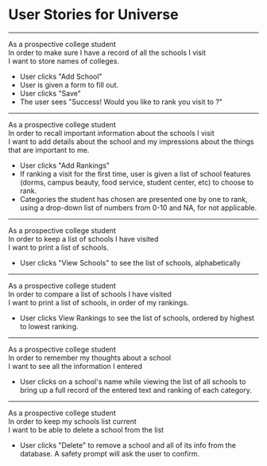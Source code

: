 User Stories for Universe
==============================

<hr />

As a prospective college student<br />
In order to make sure I have a record of all the schools I visit<br />
I want to store names of colleges.

  - User clicks "Add School"
  - User is given a form to fill out.
  - User clicks "Save"
  - The user sees "Success! Would you like to rank you visit to <school>?"

<hr />

As a prospective college student<br />
In order to recall important information about the schools I visit<br />
I want to add details about the school and my impressions about the things that are important to me.

  - User clicks "Add Rankings"
  - If ranking a visit for the first time, user is given a list of school features (dorms, campus beauty, food service, student center, etc) to choose to rank.
  - Categories the student has chosen are presented one by one to rank, using a drop-down list of numbers from 0-10 and NA, for not applicable.

<hr />

As a prospective college student<br />
In order to keep a list of schools I have visited<br />
I want to print a list of schools.

  - User clicks "View Schools" to see the list of schools, alphabetically

<hr />

As a prospective college student<br />
In order to compare a list of schools I have visited<br />
I want to print a list of schools, in order of my rankings.

- User clicks View Rankings to see the list of schools, ordered by highest to lowest ranking.

<hr />

As a prospective college student<br />
In order to remember my thoughts about a school<br />
I want to see all the information I entered

  - User clicks on a school's name while viewing the list of all schools to bring up a full record of the entered text and ranking of each category.

<hr />

As a prospective college student<br />
In order to keep my schools list current<br />
I want to be able to delete a school from the list

  - User clicks "Delete" to remove a school and all of its info from the database. A safety prompt will ask the user to confirm.

